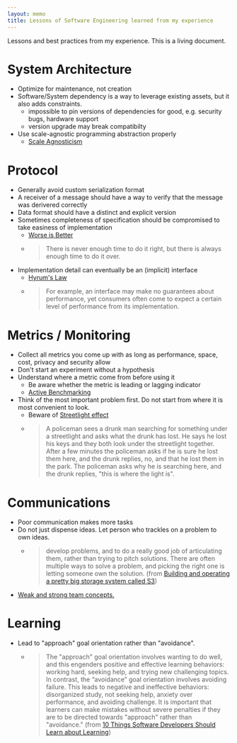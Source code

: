 ```yaml
---
layout: memo
title: Lessons of Software Engineering learned from my experience
---
```


Lessons and best practices from my experience. This is a living document.

# System Architecture
- Optimize for maintenance, not creation
- Software/System dependency is a way to leverage existing assets, but it also adds constraints.
  - impossible to pin versions of dependencies for good, e.g. security bugs, hardware support
  - version upgrade may break compatibilty
- Use scale-agnostic programming abstraction properly
  - [Scale Agnosticism](https://queue.acm.org/detail.cfm?id=3025012)

# Protocol
- Generally avoid custom serialization format
- A receiver of a message should have a way to verify that the message was derivered correctly
- Data format should have a distinct and explicit version
- Sometimes completeness of specification should be compromised to take easiness of implementation
  - [Worse is Better](https://www.dreamsongs.com/RiseOfWorseIsBetter.html)
  - > There is never enough time to do it right, but there is always enough time to do it over.
- Implementation detail can eventually be an (implicit) interface
  - [Hyrum's Law](https://www.hyrumslaw.com/)
  - > For example, an interface may make no guarantees about performance, yet consumers often come to expect a certain level of performance from its implementation.

# Metrics / Monitoring
- Collect all metrics you come up with as long as performance, space, cost, privacy and security allow
- Don't start an experiment without a hypothesis
- Understand where a metric come from before using it
  - Be aware whether the metric is leading or lagging indicator
  - [Active Benchmarking](https://www.brendangregg.com/activebenchmarking.html)
- Think of the most important problem first. Do not start from where it is most convenient to look.
  - Beware of [Streetlight effect](https://en.wikipedia.org/wiki/Streetlight_effect)
  - > A policeman sees a drunk man searching for something under a streetlight and asks what the drunk has lost. He says he lost his keys and they both look under the streetlight together. After a few minutes the policeman asks if he is sure he lost them here, and the drunk replies, no, and that he lost them in the park. The policeman asks why he is searching here, and the drunk replies, "this is where the light is".

# Communications
- Poor communication makes more tasks
- Do not just dispense ideas. Let person who trackles on a problem to own ideas.
  - > develop problems, and to do a really good job of articulating them, rather than trying to pitch solutions. There are often multiple ways to solve a problem, and picking the right one is letting someone own the solution. (from [Building and operating a pretty big storage system called S3](https://www.allthingsdistributed.com/2023/07/building-and-operating-a-pretty-big-storage-system.html))
- [Weak and strong team concepts.](https://lethain.com/weak-and-strong-team-concepts/)

# Learning
- Lead to "approach" goal orientation rather than "avoidance".
  - > The "approach" goal orientation involves wanting to do well, and this engenders positive and effective learning behaviors: working hard, seeking help, and trying new challenging topics. In contrast, the “avoidance” goal orientation involves avoiding failure. This leads to negative and ineffective behaviors: disorganized study, not seeking help, anxiety over performance, and avoiding challenge. It is important that learners can make mistakes without severe penalties if they are to be directed towards "approach" rather than "avoidance." (from [10 Things Software Developers Should Learn about Learning](https://cacm.acm.org/research/10-things-software-developers-should-learn-about-learning/))
